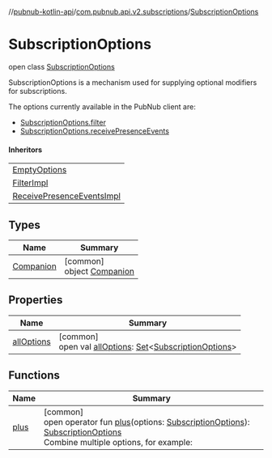 //[pubnub-kotlin-api](../../../index.md)/[com.pubnub.api.v2.subscriptions](../index.md)/[SubscriptionOptions](index.md)

# SubscriptionOptions

open class [SubscriptionOptions](index.md)

SubscriptionOptions is a mechanism used for supplying optional modifiers for subscriptions.

The options currently available in the PubNub client are:

- 
   [SubscriptionOptions.filter](-companion/filter.md)
- 
   [SubscriptionOptions.receivePresenceEvents](-companion/receive-presence-events.md)

#### Inheritors

| |
|---|
| [EmptyOptions](../-empty-options/index.md) |
| [FilterImpl](../-filter-impl/index.md) |
| [ReceivePresenceEventsImpl](../-receive-presence-events-impl/index.md) |

## Types

| Name | Summary |
|---|---|
| [Companion](-companion/index.md) | [common]<br>object [Companion](-companion/index.md) |

## Properties

| Name | Summary |
|---|---|
| [allOptions](all-options.md) | [common]<br>open val [allOptions](all-options.md): [Set](https://kotlinlang.org/api/latest/jvm/stdlib/kotlin.collections/-set/index.html)&lt;[SubscriptionOptions](index.md)&gt; |

## Functions

| Name | Summary |
|---|---|
| [plus](plus.md) | [common]<br>open operator fun [plus](plus.md)(options: [SubscriptionOptions](index.md)): [SubscriptionOptions](index.md)<br>Combine multiple options, for example: |
